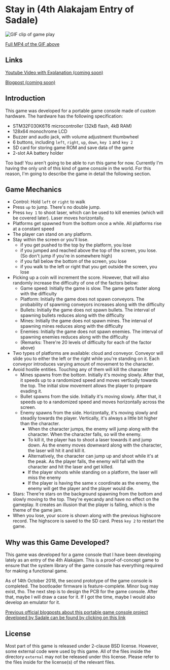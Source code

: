 # Stay in (4th Alakajam Entry of Sadale)

![GIF clip of game play](https://secret.sadale.net/blog-assets/stayIn/gameplay.gif)

[Full MP4 of the GIF above](https://secret.sadale.net/blog-assets/stayIn/gameplay.mp4)

## Links

[Youtube Video with Explanation (coming soon)](#)

[Blogpost (coming soon)](#)

## Introduction

This game was developed for a portable game console made of custom hardware. The hardware has the following specification:

* STM32F030K6T6 microcontroller (32kB flash, 4kB RAM)
* 128x64 monochrome LCD
* Buzzer and audio jack, with volume adjustment thumbwheel
* 6 buttons, including `left`, `right`, `up`, `down`, `key 1` and `key 2`
* SD card for storing game ROM and save data of the game
* 2-slot AA battery holder

Too bad! You aren't going to be able to run this game for now. Currently I'm having the only unit of this kind of game console in the world. For this reason, I'm going to describe the game in detail the following section.

## Game Mechanics

* Control: Hold `left` or `right` to walk
* Press `up` to jump. There's no double jump.
* Press `key 1` to shoot laser, which can be used to kill enemies (which will be covered later). Laser moves horizontally.
* Platforms get spawned from the bottom once a while. All platforms rise at a constant speed
* The player can stand on any platform.
* Stay within the screen or you'll lose.
	* if you get pushed to the top by the platform, you lose
	* if you jumped and reached above the top of the screen, you lose. (So don't jump if you're in somewhere high)
	* if you fall below the bottom of the screen, you lose
	* if you walk to the left or right that you get	 outside the screen, you lose
* Picking up a coin will increment the score. However, that will also randomly increase the difficulty of one of the factors below:
	* Game speed: Initially the game is slow. The game gets faster along with the difficulty
	* Platform: Initially the game does not spawn conveyors. The probability of spawning conveyors increases along with the difficulty
	* Bullets: Initially the game does not spawn bullets. The interval of spawning bullets reduces along with the difficulty
	* Mines: Initially the game does not spawn mines. The interval of spawning mines reduces along with the difficulty
	* Enemies: Initially the game does not spawn enemies. The interval of spawning enemies reduces along with the difficulty
	* (Remarks: There're 20 levels of difficulty for each of the factor above)
* Two types of platforms are available: cloud and conveyor. Conveyor will slide you to either the left or the right while you're standing on it. Each conveyor introduces varying amount of movement to the character.
* Avoid hostile entities. Touching any of them will kill the character
	* Mines spawns from the bottom. Initially it's moving slowly. After that, it speeds up to a randomized speed and moves vertically towards the top. The initial slow movement allows the player to prepare evading it.
	* Bullet spawns from the side. Initially it's moving slowly. After that, it speeds up to a randomized speed and moves horizontally across the screen.
	* Enemy spawns from the side. Horizontally, it's moving slowly and steadily towards the player. Vertically, it's always a little bit higher than the character.
		* When the character jumps, the enemy will jump along with the character. When the character falls, so will the enemy.
		* To kill it, the player has to shoot a laser towards it and jump down. As the enemy moves downward along with the character, the laser will hit it and kill it.
		* Alternatively, the character can jump up and shoot while it's at the peak. As the player falls, the enemy will fall with the character and hit the laser and get killed.
		* If the player shoots while standing on a platform, the laser will miss the enemy
		* If the player is having the same x coordinate as the enemy, the enemy will get the player and the player would die.
* Stars: There're stars on the background spawning from the bottom and slowly moving to the top. They're eyecandy and have no effect on the gameplay. It creates an illusion that the player is falling, which is the theme of the game jam.
* When you lose, your score is shown along with the previous highscore record. The highscore is saved to the SD card. Press `key 2` to restart the game.

## Why was this Game Developed?

This game was developed for a game console that I have been developing lately as an entry of the 4th Alakajam. This is a proof-of-concept game to ensure that the system library of the game console has everything required for making a functional game.

As of 14th October 2018, the second prototype of the game console is completed. The bootloader firmware is feature-complete. Minor bug may exist, tho. The next step is to design the PCB for the game console. After that, maybe I will draw a case for it. If I got the time, maybe I would also develop an emulator for it.

[Previous official blogposts about this portable game console project developed by Sadale can be found by clicking on this link](https://sadale.net/Portable%20Game%20Console/)

## License

Most part of this game is released under 2-clause BSD license. However, some external code were used by this game. All of the files inside the directory `external` may not be released under this license. Please refer to the files inside for the license(s) of the relevant files.
